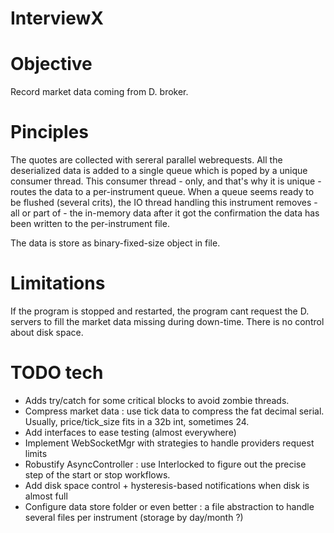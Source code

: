 # InterviewX

# Objective 

Record market data coming from D. broker.

# Pinciples

The quotes are collected with sereral parallel webrequests.
All the deserialized data is added to a single queue which is poped by a unique consumer thread.
This consumer thread - only, and that's why it is unique - routes the data to a per-instrument queue.
When a queue seems ready to be flushed (several crits), the IO thread handling this instrument removes - all or part of - the in-memory data after it got the confirmation the data has been written to the per-instrument file.

The data is store as binary-fixed-size object in file.

# Limitations 

If the program  is stopped and restarted, the program cant request the D. servers to fill the market data missing during down-time.
There is no control about disk space.

# TODO tech
  * Adds try/catch for some critical blocks to avoid zombie threads.
  * Compress market data : use tick data to compress the fat decimal serial. Usually, price/tick_size fits in a 32b int, sometimes 24.
  * Add interfaces to ease testing (almost  everywhere)
  * Implement WebSocketMgr with strategies to handle providers request limits
  * Robustify AsyncController : use Interlocked to figure out the precise step of the start or stop workflows.
  * Add disk space control + hysteresis-based notifications when disk is almost full
  * Configure data store folder or even better : a file abstraction to handle several files per instrument (storage by day/month ?)

